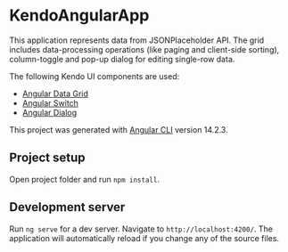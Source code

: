 # KendoAngularApp

This application represents data from JSONPlaceholder API. The grid includes data-processing operations (like paging and client-side sorting), column-toggle and pop-up dialog for editing single-row data.

The following Kendo UI components are used:
- [Angular Data Grid](https://www.telerik.com/kendo-angular-ui/components/grid/)
- [Angular Switch](https://www.telerik.com/kendo-angular-ui/components/inputs/switch/)
- [Angular Dialog](https://www.telerik.com/kendo-angular-ui/components/dialogs/dialog/)

This project was generated with [Angular CLI](https://github.com/angular/angular-cli) version 14.2.3.

## Project setup

Open project folder and run `npm install`.

## Development server

Run `ng serve` for a dev server. Navigate to `http://localhost:4200/`. The application will automatically reload if you change any of the source files.